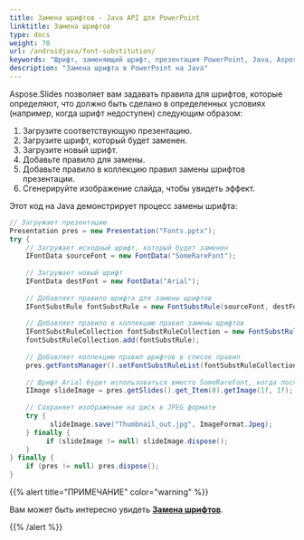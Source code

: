 ```yaml
---
title: Замена шрифтов - Java API для PowerPoint
linktitle: Замена шрифтов
type: docs
weight: 70
url: /androidjava/font-substitution/
keywords: "Шрифт, заменяющий шрифт, презентация PowerPoint, Java, Aspose.Slides для Android через Java"
description: "Замена шрифта в PowerPoint на Java"
---
```


Aspose.Slides позволяет вам задавать правила для шрифтов, которые определяют, что должно быть сделано в определенных условиях (например, когда шрифт недоступен) следующим образом:

1. Загрузите соответствующую презентацию.
2. Загрузите шрифт, который будет заменен.
3. Загрузите новый шрифт.
4. Добавьте правило для замены.
5. Добавьте правило в коллекцию правил замены шрифтов презентации.
6. Сгенерируйте изображение слайда, чтобы увидеть эффект.

Этот код на Java демонстрирует процесс замены шрифта:

```java
// Загружает презентацию
Presentation pres = new Presentation("Fonts.pptx");
try {
    // Загружает исходный шрифт, который будет заменен
    IFontData sourceFont = new FontData("SomeRareFont");
    
    // Загружает новый шрифт
    IFontData destFont = new FontData("Arial");
    
    // Добавляет правило шрифта для замены шрифтов
    IFontSubstRule fontSubstRule = new FontSubstRule(sourceFont, destFont, FontSubstCondition.WhenInaccessible);
    
    // Добавляет правило в коллекцию правил замены шрифтов
    IFontSubstRuleCollection fontSubstRuleCollection = new FontSubstRuleCollection();
    fontSubstRuleCollection.add(fontSubstRule);
    
    // Добавляет коллекцию правил шрифтов в список правил
    pres.getFontsManager().setFontSubstRuleList(fontSubstRuleCollection);
    
    // Шрифт Arial будет использоваться вместо SomeRareFont, когда последний недоступен
    IImage slideImage = pres.getSlides().get_Item(0).getImage(1f, 1f);
    
    // Сохраняет изображение на диск в JPEG формате
    try {
          slideImage.save("Thumbnail_out.jpg", ImageFormat.Jpeg);
    } finally {
         if (slideImage != null) slideImage.dispose();
    }
} finally {
    if (pres != null) pres.dispose();
}
```

{{%  alert title="ПРИМЕЧАНИЕ"  color="warning"   %}} 

Вам может быть интересно увидеть [**Замена шрифтов**](/slides/androidjava/font-replacement/).

{{% /alert %}}